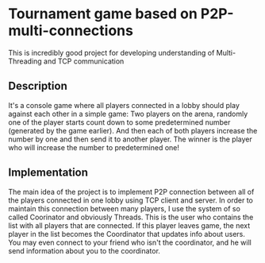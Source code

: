 # Tournament game based on P2P-multi-connections

This is incredibly good project for developing understanding of Multi-Threading and TCP communication

## Description

It's a console game where all players connected in a lobby should play against each other in a simple game:
Two players on the arena, randomly one of the player starts count down to some predetermined number (generated by the game earlier). And then each of both players increase the number by one and then send it to another player. The winner is the player who will increase the number to predetermined one!  

## Implementation

The main idea of the project is to implement P2P connection between all of the players connected in one lobby using TCP client and server. In order to maintain this connection between many players, I use the system of so called Coorinator and obviously Threads. This is the user who contains the list with all players that are connected. If this player leaves game, the next player in the list becomes the Coordinator that updates info about users. You may even connect to your friend who isn't the coordinator, and he will send information about you to the coordinator.
